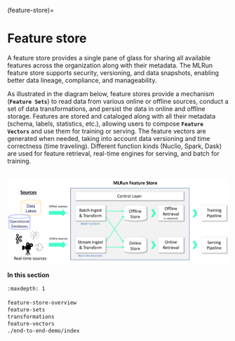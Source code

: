 (feature-store)=
# Feature store 

A feature store provides a single pane of glass for sharing all available features across
the organization along with their metadata. The MLRun feature store supports security, versioning, 
and data snapshots, enabling better data lineage, compliance, and manageability.
 
As illustrated in the diagram below,
feature stores provide a mechanism (**`Feature Sets`**) to read data from various online or offline sources,
conduct a set of data transformations, and persist the data in online and offline
storage. Features are stored and cataloged along with all their metadata (schema,
labels, statistics, etc.), allowing users to compose **`Feature Vectors`** and use them for training 
or serving. The feature vectors are generated when needed, taking into account data versioning and time
correctness (time traveling). Different function kinds (Nuclio, Spark, Dask) are used for feature retrieval, real-time
engines for serving, and batch for training.

<br><img src="../_static/images/feature-store-arch.png" alt="feature-store" width="800"/><br>


**In this section**

```{toctree}
:maxdepth: 1

feature-store-overview
feature-sets
transformations
feature-vectors
./end-to-end-demo/index
```
